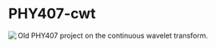 # PHY407-cwt
Old PHY407 project on the continuous wavelet transform.
<img align="left" src=https://github.com/emilychallice/PHY407-cwt/assets/72890369/3bcf0808-c823-4400-8f01-02fb2d7e067e)>
